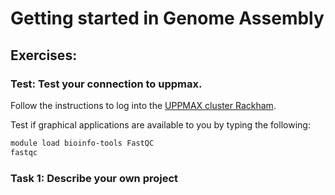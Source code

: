 # Getting started in Genome Assembly

## Exercises:

### Test: Test your connection to uppmax.

Follow the instructions to log into the [UPPMAX cluster Rackham](../uppmax_login.md).

Test if graphical applications are available to you by typing the following:

```bash
module load bioinfo-tools FastQC
fastqc
```

### Task 1: Describe your own project


